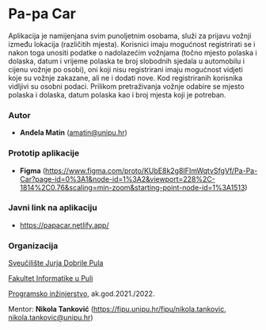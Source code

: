# Pa-pa Car

Aplikacija je namijenjana svim punoljetnim osobama, služi za prijavu vožnji između lokacija (različitih mjesta). Korisnici imaju mogućnost registrirati se i nakon toga unositi podatke o nadolazećim vožnjama (točno mjesto polaska i dolaska, datum i vrijeme polaska te broj slobodnih sjedala u automobilu i cijenu vožnje po osobi), oni koji nisu registrirani imaju mogućnost vidjeti koje su vožnje zakazane, ali ne i dodati nove. Kod registriranih korisnika vidljivi su osobni podaci. Prilikom pretraživanja vožnje odabire se mjesto polaska i dolaska, datum polaska kao i broj mjesta koji je potreban. 

### **Autor**

- **Anđela Matin** (amatin@unipu.hr)

### **Prototip aplikacije**

- **Figma** (https://www.figma.com/proto/KUbE8k2g8IFImWqtvSfgVf/Pa-Pa-Car?page-id=0%3A1&node-id=1%3A2&viewport=228%2C-1814%2C0.76&scaling=min-zoom&starting-point-node-id=1%3A1513) 

### **Javni link na aplikaciju**

- https://papacar.netlify.app/  

### **Organizacija**

[Sveučilište Jurja Dobrile Pula](https://www.unipu.hr)

[Fakultet Informatike u Puli](https://fipu.unipu.hr)

[Programsko inžinjerstvo](ntankovic.unipu.hr/pi), ak.god.2021./2022.

Mentor: **Nikola Tanković** (https://fipu.unipu.hr/fipu/nikola.tankovic, 	nikola.tankovic@unipu.hr)
